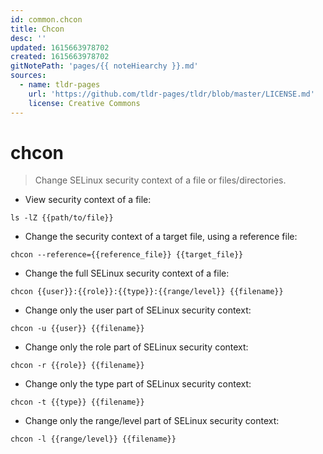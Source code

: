```yaml
---
id: common.chcon
title: Chcon
desc: ''
updated: 1615663978702
created: 1615663978702
gitNotePath: 'pages/{{ noteHiearchy }}.md'
sources:
  - name: tldr-pages
    url: 'https://github.com/tldr-pages/tldr/blob/master/LICENSE.md'
    license: Creative Commons
---
```

# chcon

> Change SELinux security context of a file or files/directories.

- View security context of a file:

`ls -lZ {{path/to/file}}`

- Change the security context of a target file, using a reference file:

`chcon --reference={{reference_file}} {{target_file}}`

- Change the full SELinux security context of a file:

`chcon {{user}}:{{role}}:{{type}}:{{range/level}} {{filename}}`

- Change only the user part of SELinux security context:

`chcon -u {{user}} {{filename}}`

- Change only the role part of SELinux security context:

`chcon -r {{role}} {{filename}}`

- Change only the type part of SELinux security context:

`chcon -t {{type}} {{filename}}`

- Change only the range/level part of SELinux security context:

`chcon -l {{range/level}} {{filename}}`

